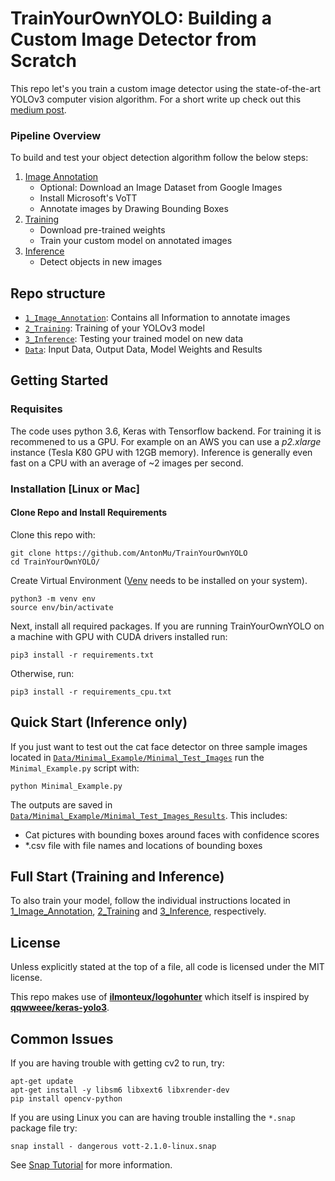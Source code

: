 # TrainYourOwnYOLO: Building a Custom Image Detector from Scratch

This repo let's you train a custom image detector using the state-of-the-art YOLOv3 computer vision algorithm. For a short write up check out this [medium post](www.medium.com). 

### Pipeline Overview

To build and test your object detection algorithm follow the below steps:

 1. [Image Annotation](/1_Image_Annotation/)
	 - Optional: Download an Image Dataset from Google Images
	 - Install Microsoft's VoTT
	 - Annotate images by Drawing Bounding Boxes
 2. [Training](/2_Training/)
 	- Download pre-trained weights
 	- Train your custom model on annotated images 
 3. [Inference](/3_Inference/)
 	- Detect objects in new images
 
<!-- ### Model Training
The model uses two supervised image detection deep learning approaches (both based on YOLOv3) located in [Detector_Training](/2_Computer_Vision/Detector_Training/).

 1. Train House Identifier
 	- Manually label houses using [VoTT](https://github.com/Microsoft/VoTT).
	- Use transfer learning to train a YOLOv3 detector.
 2. Train Opening Identifier
 	- Use the [CMP facade dataset](http://cmp.felk.cvut.cz/~tylecr1/facade/).
 	- Use transfer learning to train a YOLOv3 detector.

The model also uses un-supervised K-means clustering in the final classification step.  -->
<!-- 
### Inference
Model inference consists of four similar steps. After entering an address (or list of addresses), the corresponding street view images will be downloaded. For all images, the housing model first segments and crops one house per address. Then the opening detector labels all openings and creates a csv file with all dimensions and positions of the openings. Finally, the softness score is determined and used to classify the building as "soft", "non_soft" or "undetermined". 
 -->
## Repo structure
+ [`1_Image_Annotation`](/1_Image_Annotation/): Contains all Information to annotate images
+ [`2_Training`](/2_Training/): Training of your YOLOv3 model
+ [`3_Inference`](/3_Inference/): Testing your trained model on new data
+ [`Data`](/Data/): Input Data, Output Data, Model Weights and Results

## Getting Started

### Requisites
The code uses python 3.6, Keras with Tensorflow backend. For training it is recommened to us a GPU. For example on an AWS you can use a *p2.xlarge* instance (Tesla K80 GPU with 12GB memory). Inference is generally even fast on a CPU with an average of ~2 images per second. 


### Installation [Linux or Mac]

#### Clone Repo and Install Requirements
Clone this repo with:
```
git clone https://github.com/AntonMu/TrainYourOwnYOLO
cd TrainYourOwnYOLO/
```

Create Virtual Environment ([Venv](https://packaging.python.org/guides/installing-using-pip-and-virtual-environments/) needs to be installed on your system). 
```
python3 -m venv env
source env/bin/activate
```
<!-- 
If you are a conda user, create your virtual environment with:
```
conda create -n EQanalytics
source activate EQanalytics
```
 -->
Next, install all required packages. If you are running TrainYourOwnYOLO on a machine with GPU with CUDA drivers installed run:

```
pip3 install -r requirements.txt
```

Otherwise, run:
```
pip3 install -r requirements_cpu.txt
```

## Quick Start (Inference only)
If you just want to test out the cat face detector on three sample images located in [`Data/Minimal_Example/Minimal_Test_Images`](/Data/Minimal_Example/Minimal_Test_Images) run the `Minimal_Example.py` script with:

```
python Minimal_Example.py
```

The outputs are saved in [`Data/Minimal_Example/Minimal_Test_Images_Results`](/Data/Minimal_Example/Minimal_Test_Images_Results). This includes:
 - Cat pictures with bounding boxes around faces with confidence scores
 - \*.csv file with file names and locations of bounding boxes

## Full Start (Training and Inference)

To also train your model, follow the individual instructions located in [1_Image_Annotation](/1_Image_Annotation/), [2_Training](/2_Training/) and [3_Inference](/3_Inference/), respectively. 

<!-- 
#### Build Environment For Inference

To hit the ground running, download the pre-trained YOLOv3 model weights (235MB) for the housing detector and the pre-trained YOLOv3 weights (236MB) for the opening detector. 
```
bash build/build_inference.sh
```
#### Build Environment For Training
To re-train the housing detector and/or opening detector follow the following steps. 

##### Retrain Housing Detector
To retrain the housing detector, either download your own street view housing image dataset or use the SF vulnerable buildings data set. Once you have created an image folder, install [VoTT](https://github.com/Microsoft/VoTT) on your local machine and segment houses. Alternatively, use the already segmented dataset. Next, download the default YOLOv3 weights to start transfer learning from.  
```
bash build/build_housing_detector.sh --download_images --download_segments
```
The flag, `download_images` indicates that the SF housing image dataset should be downloaded.  The flag, `download_segments` indicates that the manually labeled dataset with houses segmented should be downloaded.

##### Re-train Opening Detector

To retrain the opening detector, either download the [CMP facade dataset](http://cmp.felk.cvut.cz/~tylecr1/facade/) or provide your own data set of segmented building openings (e.g. by using [VoTT](https://github.com/Microsoft/VoTT)) . Also download the default YOLOv3 weights to start transfer learning from.   
```
bash build/build_opening_detector.sh --download_cmp
```
The flag, `download_cmp` indicates that the [CMP facade dataset](http://cmp.felk.cvut.cz/~tylecr1/facade/) should be downloaded.  -->
<!-- 
## Usage
The script doing the work is [logohunter.py](src/logohunter.py) in the `src/` directory. It first uses a custom-trained YOLOv3 to find logo candidates in an image, and then looks for matches between the candidates and a user input logo.

Execute it with the `-h` option to see all of the possible command line inputs. A simple test to match 20 sample input
images in the [data/test/sample_in/](data/test/sample_in/) directory to logos in [data/test/test_brands/](data/test/test_brands/) can be executed with:
```
cd src/
python logohunter.py --test
```
Typical ways to run the program involve specifying one input brand and a folder of sample images:
```
python logohunter.py  --image --input_brands ../data/test/test_brands/test_lexus.png \
                              --input_images ../data/test/lexus/ \
                              --output ../data/test/test_lexus --outtxt

python logohunter.py  --image --input_brands ../data/test/test_brands/test_golden_state.jpg  \
                              --input_images ../data/test/goldenstate/  \
                              --output ../data/test/test_gs --outtxt

python logohunter.py  --image --input_images data_test.txt  \
                              --input_brands ../data/test/test_brands/test_lexus.png  \
                              --outtxt --no_save_img
```

In the first two use cases, we test a folder of images for a single brand ([lexus logo](data/test/test_brands/test_lexus.png) or [golden state logo](data/test/test_brands/test_golden_state.jpg)). The input images were downloaded from Google Images for test purposes. Running LogoHunter saves images with bounding box annotations in the folder specified (`test_lexus`, `test_gs`). Because each of these images contains the logo we are looking for, this is a way to estimate the false negative rate (and the recall).

In the third example, we test a text file containing paths to 2590 input images from the LogosInTheWild dataset against a single brand, without saving the annotated images. Because the brand is new to the dataset, this is a way to estimate the false positive rate (and the precision). (**Note:** this will not run out of the box, as you will need to separately download the LogosInTheWild dataset - follow the instructions below to download the dataset).

#### Data
This project uses the [Logos In The Wild dataset](https://www.iosb.fraunhofer.de/servlet/is/78045/) which can be requested via email directly from the authors of the paper, [arXiv:1710.10891](https://arxiv.org/abs/1710.10891). This dataset includes 11,054 images with 32,850 bounding boxes for a total of 871 brands.

See below for LICENSE information of this dataset.

#### Optional: download, process and clean dataset

Follow the directions in [data/](data/README.md) to download the Logos In The Wild dataset.

#### Optional: train object detection model
After the previous step, the `data_train.txt` and `data_test.txt` files have all the info necessary to train the model. We then follow the instructions of the [keras-yolo3](https://github.com/qqwweee/keras-yolo3) repo: first we download pre-trained YOLO weights from the YOLO official website, and then we convert them to the HDF5 format used by keras.
```
cd src/keras_yolo3
wget https://pjreddie.com/media/files/yolov3.weights
python convert.py yolov3.cfg yolov3.weights model_data/yolo.h5

cd ../
python train.py
```
Training detail such as paths to train/text files, log directory, number of epochs, learning rates and so on are specified in `src/train.py`. The training is performed in two runs, first with all the layers except the last three frozen, and then with all layers trainable.

On an AWS EC2 p2.xlarge instance, with a Tesla K-80 GPU with 11GB  of GPU memory and 64GB of RAM, training YOLOv3 for logo detection took approximately 10 hours for 50+50 epochs.
 -->

## License

Unless explicitly stated at the top of a file, all code is licensed under the MIT license.

<!-- 
The Logos In The Wild dataset (links to images, bounding box annotations, clean_dataset.py script) is licensed under the CC-by-SA 4.0 license. The images themselves were crawled from Google Images and are property of their respective copyright owners. For legal reasons, raw images other than the ones in `data/test` are not provided: while this project would fall in the "fair use" category, any commercial application would likely need to generate their own dataset.
 -->
<!-- The model files for the YOLO weights and the extracted logo features are derivative work based off of the Logos In The Wild dataset, and are therefore also licensed under the CC-by-SA 4.0 license. -->

This repo makes use of [**ilmonteux/logohunter**](https://github.com/ilmonteux/logohunter) which itself is inspired by [**qqwweee/keras-yolo3**](https://github.com/qqwweee/keras-yolo3).

## Common Issues

If you are having trouble with getting cv2 to run, try:

```
apt-get update
apt-get install -y libsm6 libxext6 libxrender-dev
pip install opencv-python
```

If you are using Linux you can are having trouble installing the `*.snap` package file try:
```
snap install - dangerous vott-2.1.0-linux.snap
```
See [Snap Tutorial](https://tutorials.ubuntu.com/tutorial/advanced-snap-usage#2) for more information.